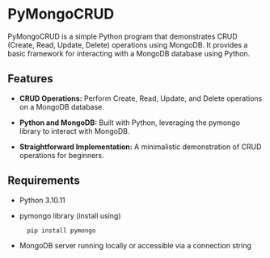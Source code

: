 # PyMongoCRUD

PyMongoCRUD is a simple Python program that demonstrates CRUD (Create, Read, Update, Delete) operations using MongoDB. It provides a basic framework for interacting with a MongoDB database using Python.

## Features

- **CRUD Operations:** Perform Create, Read, Update, and Delete operations on a MongoDB database.
  
- **Python and MongoDB:** Built with Python, leveraging the pymongo library to interact with MongoDB.
  
- **Straightforward Implementation:** A minimalistic demonstration of CRUD operations for beginners.


## Requirements

- Python 3.10.11
- pymongo library (install using)
  
  ```bash
    pip install pymongo
    ```
- MongoDB server running locally or accessible via a connection string
